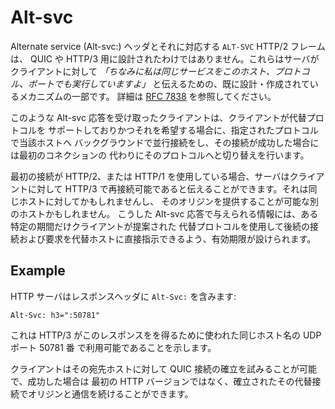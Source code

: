 # Alt-svc

Alternate service (Alt-svc:) ヘッダとそれに対応する `ALT-SVC` HTTP/2 フレームは、
QUIC や HTTP/3 用に設計されたわけではありません。これらはサーバがクライアントに対して
*「ちなみに私は同じサービスをこのホスト、プロトコル、ポートでも実行していますよ」*
と伝えるための、既に設計・作成されているメカニズムの一部です。
詳細は [RFC 7838](https://tools.ietf.org/html/rfc7838) を参照してください。

このような Alt-svc 応答を受け取ったクライアントは、クライアントが代替プロトコルを
サポートしておりかつそれを希望する場合に、指定されたプロトコルで当該ホストへ
バックグラウンドで並行接続をし、その接続が成功した場合には最初のコネクションの
代わりにそのプロトコルへと切り替えを行います。

最初の接続が HTTP/2、または HTTP/1 を使用している場合、サーバはクライアントに対して
HTTP/3 で再接続可能であると伝えることができます。それは同じホストに対してかもしれませんし、
そのオリジンを提供することが可能な別のホストかもしれません。
こうした Alt-svc 応答で与えられる情報には、ある特定の期間だけクライアントが提案された
代替プロトコルを使用して後続の接続および要求を代替ホストに直接指示できるよう、有効期限が設けられます。

## Example

HTTP サーバはレスポンスヘッダに `Alt-Svc:` を含みます:

    Alt-Svc: h3=":50781"

これは HTTP/3 がこのレスポンスをを得るために使われた同じホスト名の UDP ポート 50781 番
で利用可能であることを示します。

クライアントはその宛先ホストに対して QUIC 接続の確立を試みることが可能で、成功した場合は
最初の HTTP バージョンではなく、確立されたその代替接続でオリジンと通信を続けることができます。
